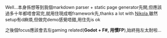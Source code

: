 <!--
.. title: 又開番個blog
.. slug: blog-start-again
.. date: 2024-05-02 23:14:15 UTC+08:00
.. tags: daily,chinese
.. category: daily
.. link: 
.. description: 
.. type: text
-->

Well...本身係想等到我個markdown parser + static page generator先開,但應該過多十年都唔會寫完,就用住現成嘅framework先,thanks a lot with [Nikola](https://getnikola.com/),雖然setup有d麻煩,但做完demo感覺唔錯,用住先is ok

之後個focus應該會去左gaming related(**Godot + F#, 用慣FP**),始終拖左太耐啦...
